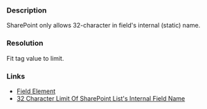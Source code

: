 ﻿---
Title: Incorrect 'StaticName' length
FileName: resp515111.html
---
### Description
SharePoint only allows 32-character in field's internal (static) name.

### Resolution
Fit tag value to limit.

### Links
- [Field Element](http://msdn.microsoft.com/en-us/library/office/aa979575.aspx)
- [32 Character Limit Of SharePoint List's Internal Field Name](http://benhuang.blogspot.ru/2009/08/32-character-limit-in-sharepoint-lists.html)